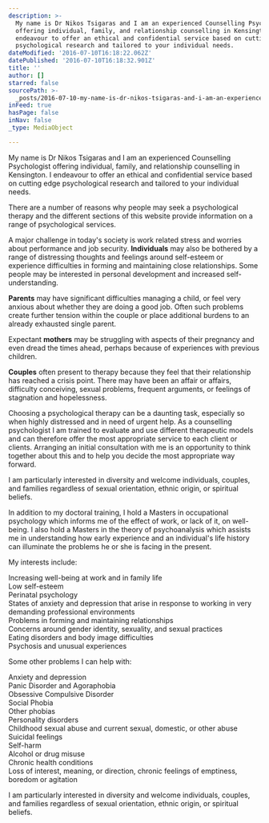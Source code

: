 ```yaml
---
description: >-
  My name is Dr Nikos Tsigaras and I am an experienced Counselling Psychologist
  offering individual, family, and relationship counselling in Kensington. I
  endeavour to offer an ethical and confidential service based on cutting edge
  psychological research and tailored to your individual needs.
dateModified: '2016-07-10T16:18:22.062Z'
datePublished: '2016-07-10T16:18:32.901Z'
title: ''
author: []
starred: false
sourcePath: >-
  _posts/2016-07-10-my-name-is-dr-nikos-tsigaras-and-i-am-an-experienced-counsel.md
inFeed: true
hasPage: false
inNav: false
_type: MediaObject

---
```

My name is Dr Nikos Tsigaras and I am an experienced Counselling Psychologist offering individual, family, and relationship counselling in Kensington. I endeavour to offer an ethical and confidential service based on cutting edge psychological research and tailored to your individual needs.

There are a number of reasons why people may seek a psychological therapy and the different sections of this website provide information on a range of psychological services.

A major challenge in today's society is work related stress and worries about performance and job security. **Individuals** may also be bothered by a range of distressing thoughts and feelings around self-esteem or experience difficulties in forming and maintaining close relationships. Some people may be interested in personal development and increased self-understanding.

**Parents** may have significant difficulties managing a child, or feel very anxious about whether they are doing a good job. Often such problems create further tension within the couple or place additional burdens to an already exhausted single parent.

Expectant **mothers** may be struggling with aspects of their pregnancy and even dread the times ahead, perhaps because of experiences with previous children.

**Couples** often present to therapy because they feel that their relationship has reached a crisis point. There may have been an affair or affairs, difficulty conceiving, sexual problems, frequent arguments, or feelings of stagnation and hopelessness.

Choosing a psychological therapy can be a daunting task, especially so when highly distressed and in need of urgent help. As a counselling psychologist I am trained to evaluate and use different therapeutic models and can therefore offer the most appropriate service to each client or clients. Arranging an initial consultation with me is an opportunity to think together about this and to help you decide the most appropriate way forward.

I am particularly interested in diversity and welcome individuals, couples, and families regardless of sexual orientation, ethnic origin, or spiritual beliefs.

In addition to my doctoral training, I hold a Masters in occupational psychology which informs me of the effect of work, or lack of it, on well-being. I also hold a Masters in the theory of psychoanalysis which assists me in understanding how early experience and an individual's life history can illuminate the problems he or she is facing in the present.

My interests include:

Increasing well-being at work and in family life   
Low self-esteem   
Perinatal psychology   
States of anxiety and depression that arise in response to working in very demanding professional environments   
Problems in forming and maintaining relationships   
Concerns around gender identity, sexuality, and sexual practices   
Eating disorders and body image difficulties   
Psychosis and unusual experiences   
  
Some other problems I can help with:

Anxiety and depression   
Panic Disorder and Agoraphobia   
Obsessive Compulsive Disorder   
Social Phobia   
Other phobias   
Personality disorders   
Childhood sexual abuse and current sexual, domestic, or other abuse   
Suicidal feelings   
Self-harm  
Alcohol or drug misuse   
Chronic health conditions   
Loss of interest, meaning, or direction, chronic feelings of emptiness, boredom or agitation

I am particularly interested in diversity and welcome individuals, couples, and families regardless of sexual orientation, ethnic origin, or spiritual beliefs.